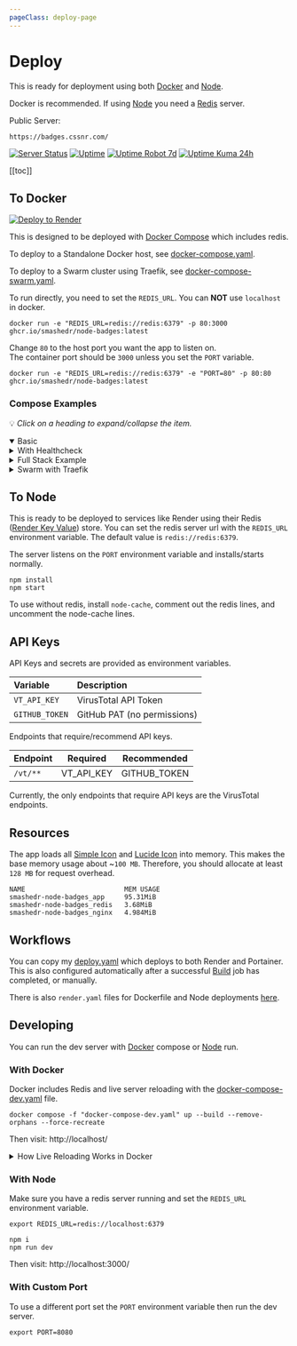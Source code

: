 ```yaml
---
pageClass: deploy-page
---
```


# Deploy

This is ready for deployment using both [Docker](#to-docker) and [Node](#to-node).

Docker is recommended. If using [Node](#to-node) you need a [Redis](https://github.com/redis/redis) server.

Public Server:

```text
https://badges.cssnr.com/
```

[![Server Status](https://img.shields.io/website?url=https%3A%2F%2Fbadges.cssnr.com%2F&up_message=online&down_message=offline&style=for-the-badge&logo=nodedotjs&logoColor=white&label=server)](https://badges.cssnr.com/)
[![Uptime](https://badges.cssnr.com/uptime?style=for-the-badge)](https://badges.cssnr.com/uptime?style=for-the-badge)
[![Uptime Robot 7d](https://shields.cssnr.com/uptimerobot/ratio/7/m801549868-4eaa810d55bbf4039711a48a?logo=uptimekuma&logoColor=white&style=for-the-badge&label=%287d%29)](https://stats.uptimerobot.com/FNLsoJaKUf/801549868)
[![Uptime Kuma 24h](https://uptime-nj.hosted-domains.com/api/badge/30/uptime?style=for-the-badge)](https://uptime-nj.hosted-domains.com/status/node-badges)

[[toc]]

## To Docker

[![Deploy to Render](https://img.shields.io/badge/Deploy_to_Render-4351E8?style=for-the-badge&logo=render)](https://render.com/deploy?repo=https://github.com/smashedr/node-badges)

This is designed to be deployed with [Docker Compose](#compose-examples) which includes redis.

To deploy to a Standalone Docker host, see [docker-compose.yaml](https://github.com/smashedr/node-badges/blob/master/docker-compose.yaml).

To deploy to a Swarm cluster using Traefik, see [docker-compose-swarm.yaml](https://github.com/smashedr/node-badges/blob/master/docker-compose-swarm.yaml).

To run directly, you need to set the `REDIS_URL`. You can **NOT** use `localhost` in docker.

```shell
docker run -e "REDIS_URL=redis://redis:6379" -p 80:3000 ghcr.io/smashedr/node-badges:latest
```

Change `80` to the host port you want the app to listen on.  
The container port should be `3000` unless you set the `PORT` variable.

```shell
docker run -e "REDIS_URL=redis://redis:6379" -e "PORT=80" -p 80:80 ghcr.io/smashedr/node-badges:latest
```

### Compose Examples

💡 _Click on a heading to expand/collapse the item._

<details open><summary>Basic</summary>

<!--@include: include/basic.md-->

</details>
<details><summary>With Healthcheck</summary>

<!--@include: include/healthcheck.md-->

</details>
<details><summary>Full Stack Example</summary>

<!--@include: include/stack.md-->

</details>
<details><summary>Swarm with Traefik</summary>

<!--@include: include/swarm.md-->

</details>

## To Node

This is ready to be deployed to services like Render using their Redis ([Render Key Value](https://render.com/docs/key-value)) store.
You can set the redis server url with the `REDIS_URL` environment variable. The default value is `redis://redis:6379`.

The server listens on the `PORT` environment variable and installs/starts normally.

```shell
npm install
npm start
```

To use without redis, install `node-cache`, comment out the redis lines, and uncomment the node-cache lines.

## API Keys

API Keys and secrets are provided as environment variables.

| Variable       | Description                 |
| :------------- | :-------------------------- |
| `VT_API_KEY`   | VirusTotal API Token        |
| `GITHUB_TOKEN` | GitHub PAT (no permissions) |

Endpoints that require/recommend API keys.

| Endpoint | Required   | Recommended  |
| -------- | ---------- | ------------ |
| `/vt/**` | VT_API_KEY | GITHUB_TOKEN |

Currently, the only endpoints that require API keys are the VirusTotal endpoints.

## Resources

The app loads all [Simple Icon](https://simpleicons.org/) and [Lucide Icon](https://lucide.dev/icons/) into memory.
This makes the base memory usage about ~`100 MB`. Therefore, you should allocate at least `128 MB` for request overhead.

```text
NAME                         MEM USAGE
smashedr-node-badges_app     95.31MiB
smashedr-node-badges_redis   3.68MiB
smashedr-node-badges_nginx   4.984MiB
```

## Workflows

You can copy my [deploy.yaml](https://github.com/smashedr/node-badges/blob/master/.github/workflows/deploy.yaml) which deploys to both Render and Portainer.
This is also configured automatically after a successful [Build](https://github.com/smashedr/node-badges/blob/master/.github/workflows/build.yaml) job has completed, or manually.

There is also `render.yaml` files for Dockerfile and Node deployments [here](https://github.com/smashedr/node-badges/tree/master/.github/render).

## Developing

You can run the dev server with [Docker](#with-docker) compose or [Node](#with-node) run.

### With Docker

Docker includes Redis and live server reloading with the [docker-compose-dev.yaml](https://github.com/smashedr/node-badges/blob/master/docker-compose-dev.yaml) file.

```shell
docker compose -f "docker-compose-dev.yaml" up --build --remove-orphans --force-recreate
```

Then visit: http://localhost/

<details><summary>How Live Reloading Works in Docker</summary>

This mounts the `./src` directory into the container for live reloading with `nodemon`.

To use a different source path set the `APP_FILES` environment variable to your source.

For more details, see the [docker-compose-dev.yaml](https://github.com/smashedr/node-badges/blob/master/docker-compose-dev.yaml) file.

---

</details>

### With Node

Make sure you have a redis server running and set the `REDIS_URL` environment variable.

```shell
export REDIS_URL=redis://localhost:6379

npm i
npm run dev
```

Then visit: http://localhost:3000/

### With Custom Port

To use a different port set the `PORT` environment variable then run the dev server.

```shell
export PORT=8080
```

&nbsp;

<!--@include: @include/wip.md-->

<style module>
.deploy-page summary {
    color: var(--vp-c-brand-1);
}
.deploy-page summary:hover {
    filter: brightness(115%);
    /*color: var(--vp-c-indigo-2);*/
    /*text-decoration: underline;*/
    /*text-decoration-thickness: 1px;*/
}
</style>
